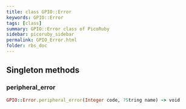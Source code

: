 ```yaml
---
title: class GPIO::Error
keywords: GPIO::Error
tags: [class]
summary: GPIO::Error class of PicoRuby
sidebar: picoruby_sidebar
permalink: GPIO_Error.html
folder: rbs_doc
---
```

## Singleton methods
### peripheral_error

```ruby
GPIO::Error.peripheral_error(Integer code, ?String name) -> void
```
